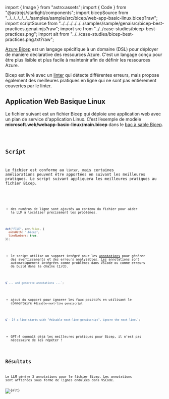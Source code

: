 import { Image } from "astro:assets";
import { Code } from "@astrojs/starlight/components";
import bicepSource from "../../../../../../samples/sample/src/bicep/web-app-basic-linux.bicep?raw";
import scriptSource from "../../../../../../samples/sample/genaisrc/bicep-best-practices.genai.mjs?raw";
import src from "../../case-studies/bicep-best-practices.png";
import alt from "../../case-studies/bicep-best-practices.png.txt?raw";

[Azure Bicep](https://learn.microsoft.com/en-us/azure/azure-resource-manager/bicep/overview?tabs=bicep) est un langage spécifique à un domaine (DSL) pour déployer de manière déclarative des ressources Azure.
C'est un langage conçu pour être plus lisible
et plus facile à maintenir afin de définir les ressources Azure.

Bicep est livré avec un [linter](https://learn.microsoft.com/en-us/azure/azure-resource-manager/bicep/linter) qui détecte différentes erreurs, mais propose également
des meilleures pratiques en ligne qui ne sont pas entièrement couvertes par le linter.

## Application Web Basique Linux

Le fichier suivant est un fichier Bicep qui déploie une application web avec un plan de service d'application Linux.
C’est l’exemple de modèle **microsoft.web/webapp-basic-linux/main.bicep**
dans le [bac à sable Bicep](https://azure.github.io/bicep/).

<Code code={bicepSource} wrap={true} lang="bicep" title="web-app-basic-linux.bicep" />

## Script

Le fichier est conforme au `linter`, mais certaines améliorations peuvent être apportées en suivant les meilleures pratiques.
Le script suivant appliquera les meilleures pratiques au fichier Bicep.

<Code code={scriptSource} wrap={true} lang="js" title="bicep-best-practices.genai.mjs" />

* des numéros de ligne sont ajoutés au contenu du fichier pour aider le LLM à localiser précisément les problèmes.

```js "lineNumbers"
def("FILE", env.files, {
  endsWith: ".bicep",
  lineNumbers: true,
});
```

* le script utilise un support intégré pour les [annotations](../../reference/scripts/annotations/)
  pour générer des avertissements et des erreurs analysables. Les annotations sont automatiquement intégrées comme problèmes
  dans VSCode ou comme erreurs de build dans la chaîne CI/CD.

```js "annotations"
$`... and generate annotations ...`;
```

* ajout du support pour ignorer les faux positifs en utilisant le commentaire `#disable-next-line genaiscript`

```js wrap
$`- If a line starts with "#disable-next-line genaiscript", ignore the next line.`;
```

* GPT-4 connaît déjà les meilleures pratiques pour Bicep, il n’est pas nécessaire de les répéter !

## Résultats

Le LLM génère 3 annotations pour le fichier Bicep. Les annotations sont affichées
sous forme de lignes ondulées dans VSCode.

<Image src={src} alt={alt} />